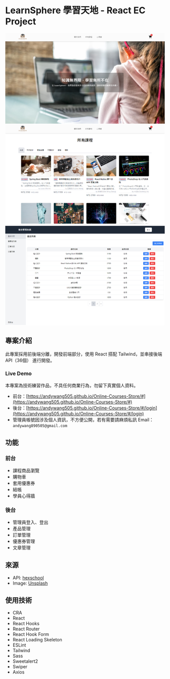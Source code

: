 # LearnSphere 學習天地 - React EC Project
![image1](/public/image1.png)
![image2](/public/image2.png)
![image3](/public/image3.png)

## 專案介紹

此專案採用前後端分離，開發前端部分，使用 React 搭配 Tailwind，並串接後端 API（36個） 進行開發。

### Live Demo

本專案為技術練習作品，不具任何商業行為，勿留下真實個人資料。

* 前台：[https://andywang505.github.io/Online-Courses-Store/#](https://andywang505.github.io/Online-Courses-Store/#)
* 後台：[https://andywang505.github.io/Online-Courses-Store/#/login](https://andywang505.github.io/Online-Courses-Store/#/login)
* 管理員帳號因涉及個人資訊，不方便公開，若有需要請麻煩私訊 Email：`andywang890505@gmail.com`

## 功能

### 前台
* 課程商品瀏覽
* 購物車
* 套用優惠券
* 結帳
* 學員心得牆

### 後台
* 管理員登入、登出
* 產品管理
* 訂單管理
* 優惠券管理
* 文章管理

## 來源

* API: [hexschool](https://github.com/hexschool/ec-courses-api-swaggerDoc)
* Image: [Unsplash](https://unsplash.com/)

## 使用技術

* CRA
* React
* React Hooks
* React Router
* React Hook Form
* React Loading Skeleton
* ESLint
* Tailwind 
* Sass
* Sweetalert2
* Swiper
* Axios